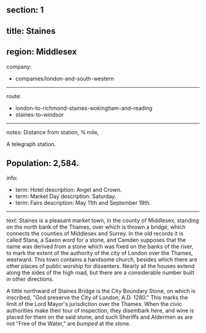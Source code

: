 section: 1
----
title: Staines
----
region: Middlesex
----
company:
- companies/london-and-south-western
----
route:
- london-to-richmond-staines-wokingham-and-reading
- staines-to-windsor
----
notes: Distance from station, ¾ mile,

A telegraph station.

Population: 2,584.
----
info:
- term: Hotel
  description: Angel and Crown.
- term: Market Day
  description: Saturday.
- term: Fairs
  description: May 11th and September 19th.
----
text: Staines is a pleasant market town, in the county of Middlesex, standing on the north bank of the Thames, over which is thrown a bridge, which connects the counties of Middlesex and Surrey. In the old records it is called Stana, a Saxon word for a stone, and Camden supposes that the name was derived from a stone which was fixed on the banks of the river, to mark the extent of the authority of the city of London over the Thames, westward. This town contains a handsome church, besides which there are other places of public worship for dissenters. Nearly all the houses extend along the sides of the high road, but there are a considerable number built in other directions.

A little northward of Staines Bridge is the City Boundary Stone, on which is inscribed, "God preserve the City of London, A.D. 1280." This marks the limit of the Lord Mayor's jurisdiction over the Thames. When the civic authorities make their tour of inspection, they disembark here, and wine is placed for them on the said stone; and such Sheriffs and Aldermen as are not "Free of the Water," are *bumped* at the stone.
